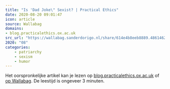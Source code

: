 ```yaml
---
title: "Is 'Dad Joke\" Sexist? | Practical Ethics"
date: 2020-08-20 09:01:47
icon: article
source: Wallabag
domains:
- blog.practicalethics.ox.ac.uk
src_url: "https://wallabag.sanderdorigo.nl/share/614e4b8eeb8889.48614621"
2020: "08"
categories:
    - patriarchy
    - sexism
    - humor
---
```

Het oorspronkelijke artikel kan je lezen op [blog.practicalethics.ox.ac.uk](http://blog.practicalethics.ox.ac.uk/2019/06/is-dad-joke-sexist/) of [op Wallabag](https://wallabag.sanderdorigo.nl/share/614e4b8eeb8889.48614621). De leestijd is ongeveer 3 minuten.